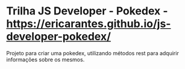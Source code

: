 # Trilha JS Developer - Pokedex - https://ericarantes.github.io/js-developer-pokedex/
Projeto para criar uma pokedex, utilizando métodos rest para adquirir informações sobre os mesmos.
